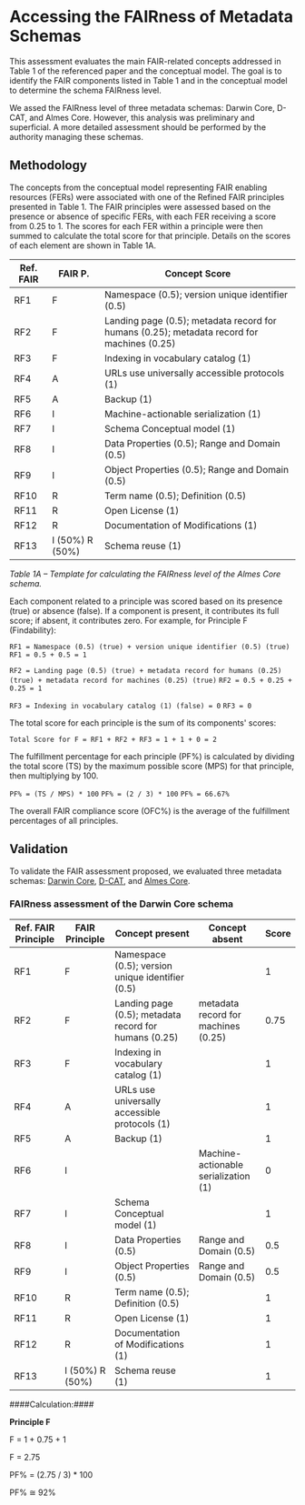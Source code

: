 # Accessing the FAIRness of Metadata Schemas

This assessment evaluates the main FAIR-related concepts addressed in Table 1 of the referenced paper and the conceptual model. The goal is to identify the FAIR components listed in Table 1 and in the conceptual model to determine the schema FAIRness level.

We assed the FAIRness level of three metadata schemas: Darwin Core, D-CAT, and Almes Core. However, this analysis was preliminary and superficial. A more detailed assessment should be performed by the authority managing these schemas.

## Methodology
The concepts from the conceptual model representing FAIR enabling resources (FERs) were associated with one of the Refined FAIR principles presented in Table 1. The FAIR principles were assessed based on the presence or absence of specific FERs, with each FER receiving a score from 0.25 to 1. The scores for each FER within a principle were then summed to calculate the total score for that principle. Details on the scores of each element are shown in Table 1A. 

| Ref. FAIR | FAIR P. | Concept Score                                                                 | 
|-----------|---------|----------------------------------------------------------------------------------|
| RF1       | F       | Namespace (0.5); version unique identifier (0.5)                                  |    
| RF2       | F       | Landing page (0.5); metadata record for humans (0.25); metadata record for machines (0.25) |
| RF3       | F       | Indexing in vocabulary catalog (1)                                                                                 |  
| RF4       | A       | URLs use universally accessible protocols (1)                                    |   
| RF5       | A       | Backup (1)                                                                       |  
| RF6       | I       | Machine-actionable serialization (1)                                             |      
| RF7       | I       | Schema Conceptual model (1)                                                      |                
| RF8       | I       | Data Properties (0.5); Range and Domain (0.5)                                    |                            
| RF9       | I       | Object Properties (0.5); Range and Domain (0.5)                                  |                        
| RF10      | R       | Term name (0.5); Definition (0.5)                                                |                            
| RF11      | R       | Open License (1)                                                                 |                           
| RF12      | R       | Documentation of Modifications (1)                                               |                             
| RF13      | I (50%) R (50%) | Schema reuse (1)                                                                  |      

*Table 1A – Template for calculating the FAIRness level of the Almes Core schema.*

Each component related to a principle was scored based on its presence (true) or absence (false). If a component is present, it contributes its full score; if absent, it contributes zero. For example, for Principle F (Findability):

``RF1 = Namespace (0.5) (true) + version unique identifier (0.5) (true)``
``RF1 = 0.5 + 0.5 = 1``

``RF2 = Landing page (0.5) (true) + metadata record for humans (0.25) (true) + metadata record for machines (0.25) (true)``
``RF2 = 0.5 + 0.25 + 0.25 = 1``

``RF3 = Indexing in vocabulary catalog (1) (false) = 0``
``RF3 = 0``

The total score for each principle is the sum of its components' scores:

``Total Score for F = RF1 + RF2 + RF3 = 1 + 1 + 0 = 2``

The fulfillment percentage for each principle (PF%) is calculated by dividing the total score (TS) by the maximum possible score (MPS) for that principle, then multiplying by 100.

``PF% = (TS / MPS) * 100``
``PF% = (2 / 3) * 100``
``PF% = 66.67%``


The overall FAIR compliance score (OFC%) is the average of the fulfillment percentages of all principles.

## Validation
To validate the FAIR assessment proposed, we evaluated three metadata schemas: [Darwin Core](https://dwc.tdwg.org/), [D-CAT](https://www.w3.org/ns/dcat#), and [Almes Core](https://w3id.org/AlmesCore/). 

### FAIRness assessment of the Darwin Core schema

| Ref. FAIR Principle | FAIR Principle | Concept present                                           | Concept absent                     | Score |
|---------------------|----------------|-----------------------------------------------------------|------------------------------------|-------|
| RF1                 | F              | Namespace (0.5); version unique identifier (0.5)          |                                    | 1     |
| RF2                 | F              | Landing page (0.5); metadata record for humans (0.25)     | metadata record for machines (0.25)| 0.75  |
| RF3                 | F              | Indexing in vocabulary catalog (1)                        |                                    | 1     |
| RF4                 | A              | URLs use universally accessible protocols (1)             |                                    | 1     |
| RF5                 | A              | Backup (1)                                                |                                    | 1     |
| RF6                 | I              |                                                           | Machine-actionable serialization (1)| 0     |
| RF7                 | I              | Schema Conceptual model (1)                               |                                    | 1     |
| RF8                 | I              | Data Properties (0.5)                                     | Range and Domain (0.5)             | 0.5   |
| RF9                 | I              | Object Properties (0.5)                                   | Range and Domain (0.5)             | 0.5   |
| RF10                | R              | Term name (0.5); Definition (0.5)                         |                                    | 1     |
| RF11                | R              | Open License (1)                                          |                                    | 1     |
| RF12                | R              | Documentation of Modifications (1)                        |                                    | 1     |
| RF13                | I (50%) R (50%)| Schema reuse (1)                                          |                                    | 1     |

####Calculation:####

**Principle F**

F = 1 + 0.75 + 1

F = 2.75

PF% = (2.75 / 3) * 100

PF% ≅ 92%













